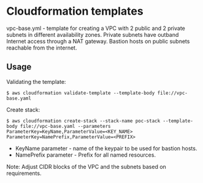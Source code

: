 Cloudformation templates
========================

vpc-base.yml - template for creating a VPC with 2 public and 2 private subnets in different availability zones. Private subnets have outband Internet access through a NAT gateway. Bastion hosts on public subnets reachable from the internet.

Usage
-----

Validating the template:

    $ aws cloudformation validate-template --template-body file://vpc-base.yaml
	
Create stack:
  
    $ aws cloudformation create-stack --stack-name poc-stack --template-body file://vpc-base.yaml --parameters ParameterKey=KeyName,ParameterValue=<KEY_NAME> ParameterKey=NamePrefix,ParameterValue=<PREFIX>
  
* KeyName parameter - name of the keypair to be used for bastion hosts.
* NamePrefix parameter - Prefix for all named resources.

Note: Adjust CIDR blocks of the VPC and the subnets based on requirements.
